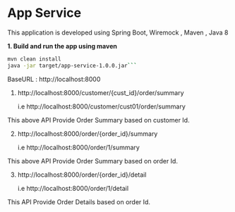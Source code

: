 # App Service

This application is developed using Spring Boot, Wiremock , Maven , Java 8

**1. Build and run the app using maven**

```bash
mvn clean install
java -jar target/app-service-1.0.0.jar```

```

BaseURL : http://localhost:8000


1. http://localhost:8000/customer/{cust_id}/order/summary

	i.e http://localhost:8000/customer/cust01/order/summary

This above API Provide Order Summary based on customer Id.

2. http://localhost:8000/order/{order_id}/summary

	i.e http://localhost:8000/order/1/summary

This above API Provide Order Summary based on order Id.

3. http://localhost:8000/order/{order_id}/detail

	i.e http://localhost:8000/order/1/detail

This API Provide Order Details based on order Id.

